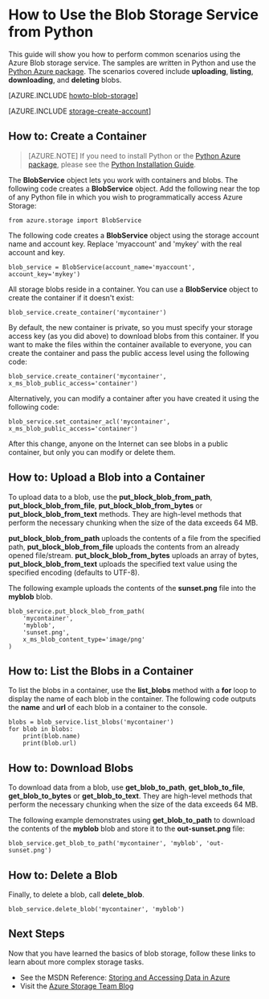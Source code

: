 <properties 
	pageTitle="How to use blob storage (Python) | Microsoft Azure" 
	description="Learn how to use the Azure Blob service from Python to upload, list, download, and delete blobs." 
	services="storage" 
	documentationCenter="python" 
	authors="huguesv" 
	manager="wpickett" 
	editor=""/>

<tags 
	ms.service="storage" 
	ms.workload="storage" 
	ms.tgt_pltfrm="na" 
	ms.devlang="python" 
	ms.topic="article" 
	ms.date="02/09/2015" 
	ms.author="huvalo"/>

# How to Use the Blob Storage Service from Python
This guide will show you how to perform common scenarios using the
Azure Blob storage service. The samples are written in Python and use the [Python Azure package][]. The scenarios covered include **uploading**, **listing**,
**downloading**, and **deleting** blobs.

[AZURE.INCLUDE [howto-blob-storage](../includes/howto-blob-storage.md)]

[AZURE.INCLUDE [storage-create-account](../includes/storage-create-account.md)]

## How to: Create a Container

> [AZURE.NOTE] If you need to install Python or the [Python Azure package][], please see the [Python Installation Guide](../python-how-to-install/).


The **BlobService** object lets you work with containers and blobs. The
following code creates a **BlobService** object. Add the following near
the top of any Python file in which you wish to programmatically access Azure Storage:

	from azure.storage import BlobService

The following code creates a **BlobService** object using the storage account name and account key.  Replace 'myaccount' and 'mykey' with the real account and key.

	blob_service = BlobService(account_name='myaccount', account_key='mykey')

All storage blobs reside in a container. You can use a **BlobService** object to create the container if it doesn't exist:

	blob_service.create_container('mycontainer')

By default, the new container is private, so you must specify your storage access key (as you did above) to download blobs from this container. If you want to make the files within the container available to everyone, you can create the container and pass the public access level using the following code:

	blob_service.create_container('mycontainer', x_ms_blob_public_access='container') 

Alternatively, you can modify a container after you have created it using the following code:

	blob_service.set_container_acl('mycontainer', x_ms_blob_public_access='container')

After this change, anyone on the Internet can see blobs in a public
container, but only you can modify or delete them.

## How to: Upload a Blob into a Container

To upload data to a blob, use the **put\_block\_blob\_from\_path**, **put\_block\_blob\_from\_file**, **put\_block\_blob\_from\_bytes** or **put\_block\_blob\_from\_text** methods. They are high-level methods that perform the necessary chunking when the size of the data exceeds 64 MB.

**put\_block\_blob\_from\_path** uploads the contents of a file from the specified path, **put\_block\_blob\_from\_file** uploads the contents from an already opened file/stream. **put\_block\_blob\_from\_bytes** uploads an array of bytes, **put\_block\_blob\_from\_text** uploads the specified text value using the specified encoding (defaults to UTF-8).

The following example uploads the contents of the **sunset.png** file into the **myblob** blob.

	blob_service.put_block_blob_from_path(
        'mycontainer',
        'myblob',
        'sunset.png',
        x_ms_blob_content_type='image/png'
    )

## How to: List the Blobs in a Container

To list the blobs in a container, use the **list\_blobs** method with a
**for** loop to display the name of each blob in the container. The
following code outputs the **name** and **url** of each blob in a container to the
console.

	blobs = blob_service.list_blobs('mycontainer')
	for blob in blobs:
		print(blob.name)
		print(blob.url)

## How to: Download Blobs

To download data from a blob, use **get\_blob\_to\_path**, **get\_blob\_to\_file**, **get\_blob\_to\_bytes** or **get\_blob\_to\_text**. They are high-level methods that perform the necessary chunking when the size of the data exceeds 64 MB.

The following example demonstrates using **get\_blob\_to\_path** to download the contents of the **myblob** blob and store it to the **out-sunset.png** file:

	blob_service.get_blob_to_path('mycontainer', 'myblob', 'out-sunset.png')

## How to: Delete a Blob

Finally, to delete a blob, call **delete_blob**.

	blob_service.delete_blob('mycontainer', 'myblob') 

## Next Steps

Now that you have learned the basics of blob storage, follow these links
to learn about more complex storage tasks.

-   See the MSDN Reference: [Storing and Accessing Data in Azure][]
-   Visit the [Azure Storage Team Blog][]

[Storing and Accessing Data in Azure]: http://msdn.microsoft.com/en-us/library/windowsazure/gg433040.aspx
[Azure Storage Team Blog]: http://blogs.msdn.com/b/windowsazurestorage/
[Python Azure package]: https://pypi.python.org/pypi/azure  
